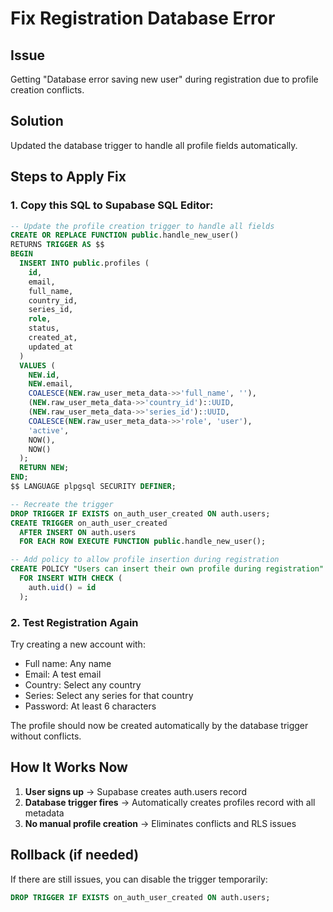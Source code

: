 # Fix Registration Database Error

## Issue
Getting "Database error saving new user" during registration due to profile creation conflicts.

## Solution 
Updated the database trigger to handle all profile fields automatically.

## Steps to Apply Fix

### 1. Copy this SQL to Supabase SQL Editor:

```sql
-- Update the profile creation trigger to handle all fields
CREATE OR REPLACE FUNCTION public.handle_new_user()
RETURNS TRIGGER AS $$
BEGIN
  INSERT INTO public.profiles (
    id,
    email,
    full_name,
    country_id,
    series_id,
    role,
    status,
    created_at,
    updated_at
  )
  VALUES (
    NEW.id,
    NEW.email,
    COALESCE(NEW.raw_user_meta_data->>'full_name', ''),
    (NEW.raw_user_meta_data->>'country_id')::UUID,
    (NEW.raw_user_meta_data->>'series_id')::UUID,
    COALESCE(NEW.raw_user_meta_data->>'role', 'user'),
    'active',
    NOW(),
    NOW()
  );
  RETURN NEW;
END;
$$ LANGUAGE plpgsql SECURITY DEFINER;

-- Recreate the trigger
DROP TRIGGER IF EXISTS on_auth_user_created ON auth.users;
CREATE TRIGGER on_auth_user_created
  AFTER INSERT ON auth.users
  FOR EACH ROW EXECUTE FUNCTION public.handle_new_user();

-- Add policy to allow profile insertion during registration
CREATE POLICY "Users can insert their own profile during registration" ON profiles
  FOR INSERT WITH CHECK (
    auth.uid() = id
  );
```

### 2. Test Registration Again

Try creating a new account with:
- Full name: Any name
- Email: A test email
- Country: Select any country 
- Series: Select any series for that country
- Password: At least 6 characters

The profile should now be created automatically by the database trigger without conflicts.

## How It Works Now

1. **User signs up** → Supabase creates auth.users record
2. **Database trigger fires** → Automatically creates profiles record with all metadata
3. **No manual profile creation** → Eliminates conflicts and RLS issues

## Rollback (if needed)
If there are still issues, you can disable the trigger temporarily:
```sql
DROP TRIGGER IF EXISTS on_auth_user_created ON auth.users;
```
